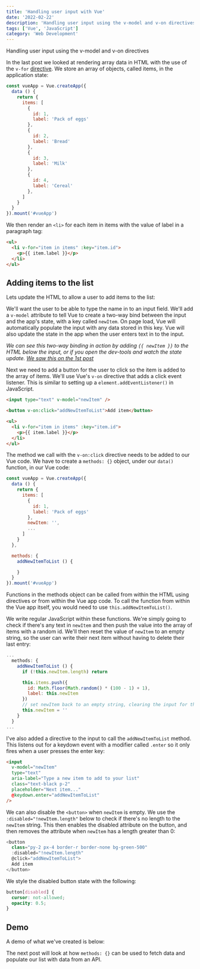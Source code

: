 ```yaml
---
title: 'Handling user input with Vue'
date: '2022-02-22'
description: 'Handling user input using the v-model and v-on directives.'
tags: ['Vue', 'JavaScript']
category: 'Web Development'
---
```


<p class="introduction">Handling user input using the v-model and v-on directives</p>

In the <nuxt-link to="rendering-lists-in-vue">last post</nuxt-link> we looked at rendering array data in HTML with the use of the `v-for` [directive](https://vuejs.org/api/built-in-directives.html#built-in-directives). We store an array of objects, called items, in the application state:

```js
const vueApp = Vue.createApp({
  data () {
    return {
      items: [
        {
          id: 1,
          label: 'Pack of eggs'
        },
        {
          id: 2,
          label: 'Bread'
        },
        {
          id: 3,
          label: 'Milk'
        },
        {
          id: 4,
          label: 'Cereal'
        },
      ]
    }
  }
}).mount('#vueApp')
```

We then render an `<li>` for each item in items with the value of label in a paragraph tag:
```html
<ul>
  <li v-for="item in items" :key="item.id">
    <p>{{ item.label }}</p>
  </li>
</ul>
```

## Adding items to the list

Lets update the HTML to allow a user to add items to the list:

We'll want the user to be able to type the name in to an input field. We'll add a `v-model` attribute to tell Vue to create a two-way bind between the input and the app's state, with a key called `newItem`. On page load, Vue will automatically populate the input with any data stored in this key. Vue will also update the state in the app when the user enters text in to the input.

_We can see this two-way binding in action by adding `{{ newItem }}` to the HTML below the input, or if you open the dev-tools and watch the state update. [We saw this on the 1st post](/blog/getting-started-with-vue)_

Next we need to add a button for the user to click so the item is added to the array of items. We'll use Vue's `v-on` directive that adds a click event listener. This is similar to setting up a `element.addEventListener()` in JavaScript.

```html
<input type="text" v-model="newItem" />

<button v-on:click="addNewItemToList">Add item</button>

<ul>
  <li v-for="item in items" :key="item.id">
    <p>{{ item.label }}</p>
  </li>
</ul>
```

The method we call with the `v-on:click` directive needs to be added to our Vue code. We have to create a `methods: {}` object, under our `data()` function, in our Vue code:

```js
const vueApp = Vue.createApp({
  data () {
    return {
      items: [
        {
          id: 1,
          label: 'Pack of eggs'
        },
        newItem: '',
        ...
      ]
    }
  },

  methods: {
    addNewItemToList () {

    }
  }
}).mount('#vueApp')
```

Functions in the methods object can be called from within the HTML using directives or from within the Vue app code. To call the function from within the Vue app itself, you would need to use `this.addNewItemToList()`.

We write regular JavaScript within these functions. We're simply going to check if there's any text in `newItem` and then push the value into the array of items with a random id. We'll then reset the value of `newItem` to an empty string, so the user can write their next item without having to delete their last entry:

```js
...
  methods: {
    addNewItemToList () {
      if (!this.newItem.length) return

      this.items.push({
        id: Math.floor(Math.random() * (100 - 1) + 1),
        label: this.newItem
      })
      // set newItem back to an empty string, clearing the input for the next item
      this.newItem = ''
    }
  }
...
```
I've also added a directive to the input to call the `addNewItemToList` method. This listens out for a keydown event with a modifier called `.enter` so it only fires when a user presses the enter key:

```html
<input
  v-model="newItem"
  type="text"
  aria-label="Type a new item to add to your list"
  class="text-black p-2"
  placeholder="Next item..."
  @keydown.enter="addNewItemToList"
/>
```

We can also disable the `<button>` when `newItem` is empty. We use the `:disabled="!newItem.length"` below to check if there's no length to the `newItem` string. This then enables the disabled attribute on the button, and then removes the attribute when `newItem` has a length greater than 0:

```js
<button
  class="py-2 px-4 border-r border-none bg-green-500"
  :disabled="!newItem.length"
  @click="addNewItemToList">
  Add item
</button>
```

We style the disabled button state with the following:

```css
button[disabled] {
  cursor: not-allowed;
  opacity: 0.5;
}
```

## Demo
A demo of what we've created is below:

<add-item></add-item>

The next post will look at how `methods: {}` can be used to fetch data and populate our list with data from an API.
